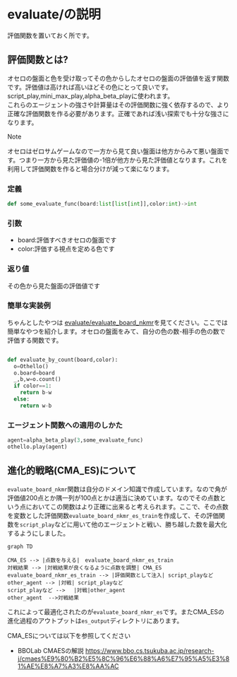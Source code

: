 # evaluate/の説明
評価関数を置いておく所です。

## 評価関数とは?
オセロの盤面と色を受け取ってその色からしたオセロの盤面の評価値を返す関数です。評価値は高ければ高いほどその色にとって良いです。
script_play,mini_max_play,alpha_beta_playに使われます。  
これらのエージェントの強さや計算量はその評価関数に強く依存するので、より正確な評価関数を作る必要があります。正確であれば浅い探索でも十分な強さになります。


> [!NOTE]
> オセロはゼロサムゲームなので一方から見て良い盤面は他方からみて悪い盤面です。つまり一方から見た評価値の-1倍が他方から見た評価値となります。これを利用して評価関数を作ると場合分けが減って楽になります。

### 定義
```python
def some_evaluate_func(board:list[list[int]],color:int)->int
```
### 引数
- board:評価すべきオセロの盤面です
- color:評価する視点を定める色です

### 返り値
その色から見た盤面の評価値です

### 簡単な実装例
ちゃんとしたやつは [evaluate/evaluate_board_nkmr](./evaluate_board_nkmr.py)を見てください。ここでは簡単なやつを紹介します。オセロの盤面をみて、自分の色の数-相手の色の数で評価する関数です。
```python

def evaluate_by_count(board,color):
  o=Othello()
  o.board=board
  _,b,w=o.count()
  if color==1:
    return b-w
  else:
    return w-b

```




### エージェント関数への適用のしかた

```python
agent=alpha_beta_play(3,some_evaluate_func)
othello.play(agent)
```

## 進化的戦略(CMA_ES)について
`evaluate_board_nkmr`関数は自分のドメイン知識で作成しています。なので角が評価値200点とか隅一列が100点とかは適当に決めています。なのでその点数という点においてこの関数はより正確に出来ると考えられます。ここで、その点数を変数とした評価関数`evaluate_board_nkmr_es_train`を作成して、その評価関数を`script_play`などに用いて他のエージェントと戦い、勝ち越した数を最大化するようにしました。


```mermaid
graph TD

CMA_ES --> |点数を与える|　evaluate_board_nkmr_es_train
対戦結果 --> |対戦結果が良くなるように点数を調整| CMA_ES
evaluate_board_nkmr_es_train --> |評価関数として注入| script_playなど
other_agent --> |対戦| script_playなど
script_playなど --> 　|対戦|other_agent
other_agent  -->対戦結果

```
これによって最適化されたのが`evaluate_board_nkmr_es`です。またCMA_ESの進化過程のアウトプットは`es_output`ディレクトリにあります。

CMA_ESについては以下を参照してください
- BBOLab CMAESの解説 https://www.bbo.cs.tsukuba.ac.jp/research-j/cmaes%E9%80%B2%E5%8C%96%E6%88%A6%E7%95%A5%E3%81%AE%E8%A7%A3%E8%AA%AC


